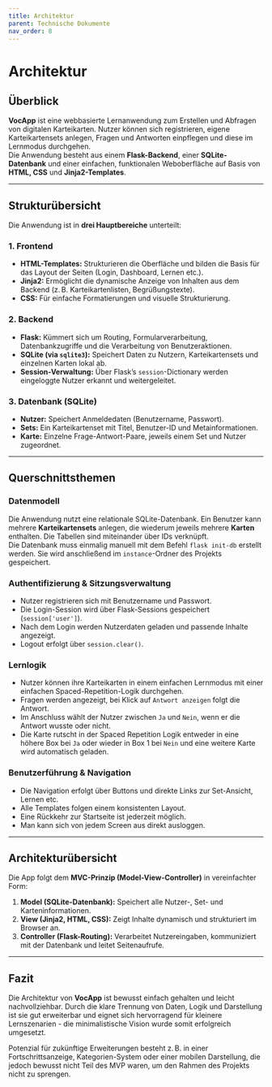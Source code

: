 ```yaml
---
title: Architektur
parent: Technische Dokumente
nav_order: 8
---
```


# Architektur

## Überblick

**VocApp** ist eine webbasierte Lernanwendung zum Erstellen und Abfragen von digitalen Karteikarten. Nutzer können sich registrieren, eigene Karteikartensets anlegen, Fragen und Antworten einpflegen und diese im Lernmodus durchgehen.  
Die Anwendung besteht aus einem **Flask-Backend**, einer **SQLite-Datenbank** und einer einfachen, funktionalen Weboberfläche auf Basis von **HTML, CSS** und **Jinja2-Templates**.

---

## Strukturübersicht

Die Anwendung ist in **drei Hauptbereiche** unterteilt:

### 1. Frontend

- **HTML-Templates:** Strukturieren die Oberfläche und bilden die Basis für das Layout der Seiten (Login, Dashboard, Lernen etc.).
- **Jinja2:** Ermöglicht die dynamische Anzeige von Inhalten aus dem Backend (z. B. Karteikartenlisten, Begrüßungstexte).
- **CSS:** Für einfache Formatierungen und visuelle Strukturierung.

### 2. Backend

- **Flask:** Kümmert sich um Routing, Formularverarbeitung, Datenbankzugriffe und die Verarbeitung von Benutzeraktionen.
- **SQLite (via `sqlite3`):** Speichert Daten zu Nutzern, Karteikartensets und einzelnen Karten lokal ab.
- **Session-Verwaltung:** Über Flask’s `session`-Dictionary werden eingeloggte Nutzer erkannt und weitergeleitet.

### 3. Datenbank (SQLite)

- **Nutzer:** Speichert Anmeldedaten (Benutzername, Passwort).
- **Sets:** Ein Karteikartenset mit Titel, Benutzer-ID und Metainformationen.
- **Karte:** Einzelne Frage-Antwort-Paare, jeweils einem Set und Nutzer zugeordnet.

---

## Querschnittsthemen

### Datenmodell

Die Anwendung nutzt eine relationale SQLite-Datenbank. Ein Benutzer kann mehrere **Karteikartensets** anlegen, die wiederum jeweils mehrere **Karten** enthalten. Die Tabellen sind miteinander über IDs verknüpft.  
Die Datenbank muss einmalig manuell mit dem Befehl `flask init-db` erstellt werden. Sie wird anschließend im `instance`-Ordner des Projekts gespeichert.

### Authentifizierung & Sitzungsverwaltung

- Nutzer registrieren sich mit Benutzername und Passwort.
- Die Login-Session wird über Flask-Sessions gespeichert (`session['user']`).
- Nach dem Login werden Nutzerdaten geladen und passende Inhalte angezeigt.
- Logout erfolgt über `session.clear()`.

### Lernlogik

- Nutzer können ihre Karteikarten in einem einfachen Lernmodus mit einer einfachen Spaced-Repetition-Logik durchgehen.
- Fragen werden angezeigt, bei Klick auf `Antwort anzeigen` folgt die Antwort.
- Im Anschluss wählt der Nutzer zwischen `Ja` und `Nein`, wenn er die Antwort wusste oder nicht.
- Die Karte rutscht in der Spaced Repetition Logik entweder in eine höhere Box bei `Ja` oder wieder in Box 1 bei `Nein` und eine weitere Karte wird automatisch geladen.

### Benutzerführung & Navigation

- Die Navigation erfolgt über Buttons und direkte Links zur Set-Ansicht, Lernen etc.
- Alle Templates folgen einem konsistenten Layout.
- Eine Rückkehr zur Startseite ist jederzeit möglich.
- Man kann sich von jedem Screen aus direkt ausloggen.

---

## Architekturübersicht

Die App folgt dem **MVC-Prinzip (Model-View-Controller)** in vereinfachter Form:

1. **Model (SQLite-Datenbank):** Speichert alle Nutzer-, Set- und Karteninformationen.
2. **View (Jinja2, HTML, CSS):** Zeigt Inhalte dynamisch und strukturiert im Browser an.
3. **Controller (Flask-Routing):** Verarbeitet Nutzereingaben, kommuniziert mit der Datenbank und leitet Seitenaufrufe.

---

## Fazit

Die Architektur von **VocApp** ist bewusst einfach gehalten und leicht nachvollziehbar. Durch die klare Trennung von Daten, Logik und Darstellung ist sie gut erweiterbar und eignet sich hervorragend für kleinere Lernszenarien - die minimalistische Vision wurde somit erfolgreich umgesetzt. 

Potenzial für zukünftige Erweiterungen besteht z. B. in einer Fortschrittsanzeige, Kategorien-System oder einer mobilen Darstellung, die jedoch bewusst nicht Teil des MVP waren, um den Rahmen des Projekts nicht zu sprengen.

